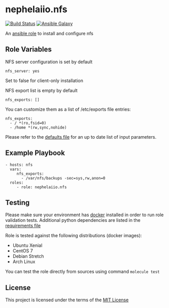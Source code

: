 # nephelaiio.nfs

[![Build Status](https://travis-ci.org/nephelaiio/ansible-role-nfs.svg?branch=master)](https://travis-ci.org/nephelaiio/ansible-role-nfs)
[![Ansible Galaxy](http://img.shields.io/badge/ansible--galaxy-systemd--service-blue.svg)](https://galaxy.ansible.com/nephelaiio/nfs/)

An [ansible role](https://galaxy.ansible.com/nephelaiio/nfs) to install and configure nfs

## Role Variables

NFS server configuration is set by default
```
nfs_server: yes
```
Set to false for client-only installation

NFS export list is empty by default
```
nfs_exports: []
```

You can customize them as a list of /etc/exports file entries:

```
nfs_exports:
  - / *(ro,fsid=0)
  - /home *(rw,sync,nohide)  
```

Please refer to the [defaults file](/defaults/main.yml) for an up to date list of input parameters.

## Example Playbook
```
- hosts: nfs
  vars:
     nfs_exports:
       - /var/nfs/backups -sec=sys,rw,anon=0
  roles:
     - role: nephelaiio.nfs
```

## Testing

Please make sure your environment has [docker](https://www.docker.com) installed in order to run role validation tests. Additional python dependencies are listed in the [requirements file](https://github.com/nephelaiio/ansible-role-requirements/blob/master/requirements.txt)

Role is tested against the following distributions (docker images):
  * Ubuntu Xenial
  * CentOS 7
  * Debian Stretch
  * Arch Linux

You can test the role directly from sources using command ` molecule test `

## License

This project is licensed under the terms of the [MIT License](/LICENSE)
